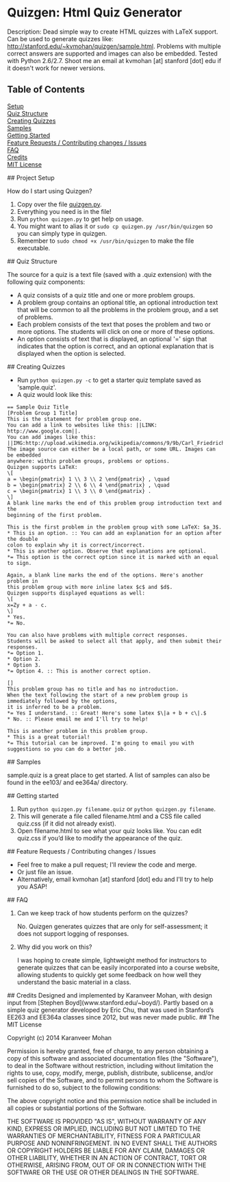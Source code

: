 # Quizgen: Html Quiz Generator

Description: Dead simple way to create HTML quizzes with LaTeX support. Can be used to generate quizzes like: http://stanford.edu/~kvmohan/quizgen/sample.html. Problems with multiple correct answers are supported and images can also be embedded. Tested with Python 2.6/2.7. Shoot me an email at kvmohan [at] stanford [dot] edu if it doesn't work for newer versions.

## Table of Contents
[Setup](#setup)   
[Quiz Structure](#structure)   
[Creating Quizzes](#create)   
[Samples](#samples)   
[Getting Started](#start)   
[Feature Requests / Contributing changes / Issues](#issues)   
[FAQ](#faq)   
[Credits](#credits)   
[MIT License](#license)   

<a name="setup"/>
## Project Setup

How do I start using Quizgen?

1. Copy over the file [quizgen.py](https://raw.githubusercontent.com/karanveerm/quizgen/master/quizgen.py).
2. Everything you need is in the file!
3. Run `python quizgen.py` to get help on usage. 
4. You might want to alias it or `sudo cp quizgen.py /usr/bin/quizgen` so you can simply type in quizgen. 
5. Remember to `sudo chmod +x /usr/bin/quizgen` to make the file executable.

<a name="structure"/>
## Quiz Structure

The source for a quiz is a text file (saved with a .quiz extension) with the following quiz components:
- A quiz consists of a quiz title and one or more problem groups.
- A problem group contains an optional title, an optional introduction text that will be common to all the problems in the problem group, and a set of problems.
- Each problem consists of the text that poses the problem and two or more options. The students will click on one or more of these options.
- An option consists of text that is displayed, an optional '=' sign that indicates that the option is correct, and an optional explanation that is displayed when the option is selected.

<a name="create"/>
## Creating Quizzes

- Run `python quizgen.py -c` to get a starter quiz template saved as 'sample.quiz'.
- A quiz would look like this:

```
== Sample Quiz Title
[Problem Group 1 Title]
This is the statement for problem group one.
You can add a link to websites like this: ||LINK: http://www.google.com||.
You can add images like this:
||IMG:http://upload.wikimedia.org/wikipedia/commons/9/9b/Carl_Friedrich_Gauss.jpg||
The image source can either be a local path, or some URL. Images can be embedded
anywhere: within problem groups, problems or options.
Quizgen supports LaTeX:
\[
a = \begin{pmatrix} 1 \\ 3 \\ 2 \end{pmatrix} , \quad
b = \begin{pmatrix} 2 \\ 6 \\ 4 \end{pmatrix} , \quad
c = \begin{pmatrix} 1 \\ 3 \\ 0 \end{pmatrix} .
\]
A blank line marks the end of this problem group introduction text and the
beginning of the first problem.

This is the first problem in the problem group with some LaTeX: $a_3$.
* This is an option. :: You can add an explanation for an option after the double
colon to explain why it is correct/incorrect.
* This is another option. Observe that explanations are optional.
*= This option is the correct option since it is marked with an equal to sign.

Again, a blank line marks the end of the options. Here's another problem in
this problem group with more inline latex $c$ and $d$.
Quizgen supports displayed equations as well:
\[
x=Zy + a - c.
\]
* Yes.
*= No.

You can also have problems with multiple correct responses.
Students will be asked to select all that apply, and then submit their
responses.
*= Option 1.
* Option 2.
* Option 3.
*= Option 4. :: This is another correct option.

[]
This problem group has no title and has no introduction.
When the text following the start of a new problem group is immediately followed by the options,
it is inferred to be a problem.
*= Yes I understand. :: Great! Here's some latex $\|a + b + c\|.$
* No. :: Please email me and I'll try to help!

This is another problem in this problem group.
* This is a great tutorial!
*= This tutorial can be improved. I'm going to email you with suggestions so you can do a better job.

```

<a name="samples"/>
## Samples

sample.quiz is a great place to get started. A list of samples can also be found in the ee103/ and ee364a/ directory.

<a name="start"/>
## Getting started

1. Run `python quizgen.py filename.quiz` or `python quizgen.py filename`.
2. This will generate a file called filename.html and a CSS file called quiz.css (if it did not already exist).
3. Open filename.html to see what your quiz looks like. You can edit quiz.css if you’d like to modify the appearance of the quiz.


<a name="issues"/>
## Feature Requests / Contributing changes / Issues

- Feel free to make a pull request; I'll review the code and merge.
- Or just file an issue.
- Alternatively, email kvmohan [at] stanford [dot] edu and I'll try to help you ASAP!

<a name="faq"/>
## FAQ

1. Can we keep track of how students perform on the quizzes?

   No. Quizgen generates quizzes that are only for self-assessment; it does not support logging of responses.
   
2. Why did you work on this?

   I was hoping to create simple, lightweight method for instructors to generate quizzes that can be easily incorporated into a course website, allowing students to quickly get some feedback on how well they understand the basic material in a class.
   
<a name="credits"/>
## Credits
Designed and implemented by Karanveer Mohan, with design input from [Stephen Boyd](www.stanford.edu/~boyd/). Partly based on a simple quiz generator developed by Eric Chu, that was used in Stanford’s EE263 and EE364a classes since 2012, but was never made public.

<a name="license"/>
## The MIT License

Copyright (c) 2014 Karanveer Mohan

Permission is hereby granted, free of charge, to any person obtaining a copy
of this software and associated documentation files (the "Software"), to deal
in the Software without restriction, including without limitation the rights
to use, copy, modify, merge, publish, distribute, sublicense, and/or sell
copies of the Software, and to permit persons to whom the Software is
furnished to do so, subject to the following conditions:

The above copyright notice and this permission notice shall be included in
all copies or substantial portions of the Software.

THE SOFTWARE IS PROVIDED "AS IS", WITHOUT WARRANTY OF ANY KIND, EXPRESS OR
IMPLIED, INCLUDING BUT NOT LIMITED TO THE WARRANTIES OF MERCHANTABILITY,
FITNESS FOR A PARTICULAR PURPOSE AND NONINFRINGEMENT. IN NO EVENT SHALL THE
AUTHORS OR COPYRIGHT HOLDERS BE LIABLE FOR ANY CLAIM, DAMAGES OR OTHER
LIABILITY, WHETHER IN AN ACTION OF CONTRACT, TORT OR OTHERWISE, ARISING FROM,
OUT OF OR IN CONNECTION WITH THE SOFTWARE OR THE USE OR OTHER DEALINGS IN
THE SOFTWARE.
